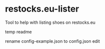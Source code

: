 # restocks.eu-lister
Tool to help with listing shoes on restocks.eu

temp readme

rename config-example.json to config.json
edit
